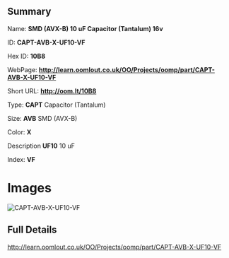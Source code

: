 

## Summary
 
Name: __SMD (AVX-B) 10 uF Capacitor (Tantalum) 16v__

ID: __CAPT-AVB-X-UF10-VF__

Hex ID: __10B8__

WebPage: __http://learn.oomlout.co.uk/OO/Projects/oomp/part/CAPT-AVB-X-UF10-VF__

Short URL: __http://oom.lt/10B8__


Type: __CAPT__ Capacitor (Tantalum) 

Size: __AVB__ SMD (AVX-B) 

Color: __X__  

Description __UF10__ 10 uF 

Index: __VF__


 # Images
![CAPT-AVB-X-UF10-VF](http://oomlout.com/oomp-gen/parts/CAPT-AVB-X-UF10-VF/CAPT-AVB-X-UF10-VF_420.jpg)



 ## Full Details

 http://learn.oomlout.co.uk/OO/Projects/oomp/part/CAPT-AVB-X-UF10-VF














